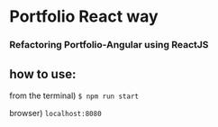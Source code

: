 # Portfolio React way

### Refactoring Portfolio-Angular using ReactJS


## how to use:

from the terminal) ```$ npm run start```

browser) ```localhost:8080```


 

